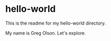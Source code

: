 # hello-world

This is the readme for my hello-world directory.

My name is Greg Olson. Let's explore.
